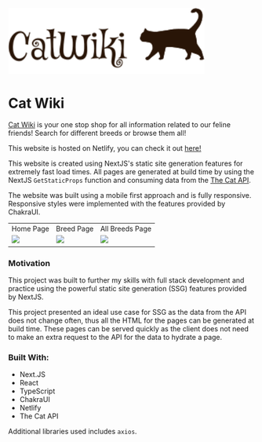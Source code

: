<img src="public/CatwikiLogo.svg" width="400px">

# Cat Wiki

[Cat Wiki](https://cat-wiki-shaundnz.netlify.app/) is your one stop shop for all information related to our feline friends! Search for different breeds or browse them all!

This website is hosted on Netlify, you can check it out [here!](https://cat-wiki-shaundnz.netlify.app/)

This website is created using NextJS's static site generation features for extremely fast load times. All pages are generated at build time by using the NextJS `GetStaticProps` function and consuming data from the [The Cat API](https://thecatapi.com/).

The website was built using a mobile first approach and is fully responsive. Responsive styles were implemented with the features provided by ChakraUI.

<table>
  <tr>
    <td>Home Page</td>
     <td>Breed Page</td>
     <td>All Breeds Page</td>
  </tr>
  <tr>
    <td><img src="https://i.imgur.com/7D0ADjR.png"></td>
    <td><img src="https://i.imgur.com/KhyKHTK.png"></td>
    <td><img src="https://i.imgur.com/JQSbJxq.png"></td>
  </tr>
 </table>

### Motivation
This project was built to further my skills with full stack development and practice using the powerful static site generation (SSG) features provided by NextJS. 

This project presented an ideal use case for SSG as the data from the API does not change often, thus all the HTML for the pages can be generated at build time. These pages can be served quickly as the client does not need to make an extra request to the API for the data to hydrate a page.

### Built With:

- Next.JS
- React
- TypeScript
- ChakraUI
- Netlify
- The Cat API

Additional libraries used includes `axios`.
